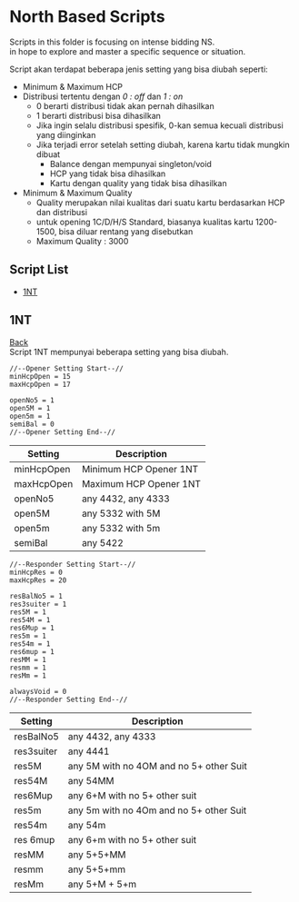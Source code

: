 # North Based Scripts

Scripts in this folder is focusing on intense bidding NS.<br>
in hope to explore and master a specific sequence or situation.<br>

Script akan terdapat beberapa jenis setting yang bisa diubah seperti:<br>
- Minimum & Maximum HCP
- Distribusi tertentu dengan *0 : off* dan *1 : on*
    - 0 berarti distribusi tidak akan pernah dihasilkan
    - 1 berarti distribusi bisa dihasilkan
    - Jika ingin selalu distribusi spesifik, 0-kan semua kecuali distribusi yang diinginkan
    - Jika terjadi error setelah setting diubah, karena kartu tidak mungkin dibuat
        - Balance dengan mempunyai singleton/void
        - HCP yang tidak bisa dihasilkan
        - Kartu dengan quality yang tidak bisa dihasilkan
- Minimum & Maximum Quality
    - Quality merupakan nilai kualitas dari suatu kartu berdasarkan HCP dan distribusi
    - untuk opening 1C/D/H/S Standard, biasanya kualitas kartu 1200-1500, bisa diluar rentang yang disebutkan
    - Maximum Quality : 3000

## Script List
- [1NT](#1NT)



## 1NT
[Back](#script-list)<br>
Script 1NT mempunyai beberapa setting yang bisa diubah.<br>

```
//--Opener Setting Start--//
minHcpOpen = 15
maxHcpOpen = 17

openNo5 = 1
open5M = 1
open5m = 1
semiBal = 0
//--Opener Setting End--//
```
| Setting   | Description                         |
|-----------|-------------------------------------|
| minHcpOpen| Minimum HCP Opener 1NT              |
| maxHcpOpen| Maximum HCP Opener 1NT             |
| openNo5   | any 4432, any 4333                 |
| open5M    | any 5332 with 5M                   |
| open5m    | any 5332 with 5m                   |
| semiBal   | any 5422                           |

```
//--Responder Setting Start--//
minHcpRes = 0
maxHcpRes = 20

resBalNo5 = 1
res3suiter = 1
res5M = 1
res54M = 1
res6Mup = 1
res5m = 1
res54m = 1
res6mup = 1
resMM = 1
resmm = 1
resMm = 1

alwaysVoid = 0
//--Responder Setting End--//
```
| Setting     | Description                            |
|-------------|----------------------------------------|
| resBalNo5   | any 4432, any 4333                    |
| res3suiter  | any 4441                              |
| res5M       | any 5M with no 4OM and no 5+ other Suit |
| res54M | any 54MM |
| res6Mup | any 6+M with no 5+ other suit |
| res5m | any 5m with no 4Om and no 5+ other Suit |
| res54m | any 54m |
| res 6mup | any 6+m with no 5+ other suit |
| resMM | any 5+5+MM |
| resmm | any 5+5+mm |
| resMm | any 5+M + 5+m |
